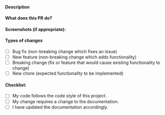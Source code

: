 <!--- Provide a general summary of your changes in the Title above -->

#### Description
<!--- Describe your changes in detail -->

#### What does this PR do?
<!--- Why is this change required? What problem does it solve? -->
<!--- If it fixes an open issue, please link to the issue here. -->


#### Screenshots (if appropriate):


#### Types of changes
<!--- What types of changes does your code introduce? Put an `x` in all the boxes that apply: -->
- [ ] Bug fix (non-breaking change which fixes an issue)
- [ ] New feature (non-breaking change which adds functionality)
- [ ] Breaking change (fix or feature that would cause existing functionality to change)
- [ ] New chore (expected functionality to be implemented)

#### Checklist:
<!--- Go over all the following points, and put an `x` in all the boxes that apply. -->
<!--- If you're unsure about any of these, don't hesitate to ask. We're here to help! -->
- [ ] My code follows the code style of this project.
- [ ] My change requires a change to the documentation.
- [ ] I have updated the documentation accordingly.
